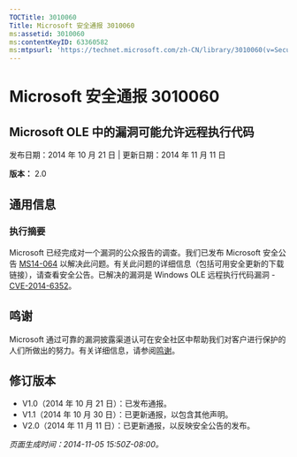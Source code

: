 ```yaml
---
TOCTitle: 3010060
Title: Microsoft 安全通报 3010060
ms:assetid: 3010060
ms:contentKeyID: 63360582
ms:mtpsurl: 'https://technet.microsoft.com/zh-CN/library/3010060(v=Security.10)'
---
```



Microsoft 安全通报 3010060
==========================

Microsoft OLE 中的漏洞可能允许远程执行代码
------------------------------------------

发布日期：2014 年 10 月 21 日 | 更新日期：2014 年 11 月 11 日

**版本：** 2.0

通用信息
--------

### 执行摘要

Microsoft 已经完成对一个漏洞的公众报告的调查。我们已发布 Microsoft 安全公告 [MS14-064](https://go.microsoft.com/fwlink/?linkid=?????) 以解决此问题。有关此问题的详细信息（包括可用安全更新的下载链接），请查看安全公告。已解决的漏洞是 Windows OLE 远程执行代码漏洞 - [CVE-2014-6352](https://www.cve.mitre.org/cgi-bin/cvename.cgi?name=cve-2014-6352)。

鸣谢
----

Microsoft 通过可靠的漏洞披露渠道认可在安全社区中帮助我们对客户进行保护的人们所做出的努力。有关详细信息，请参阅[鸣谢](https://technet.microsoft.com/zh-cn/library/security/dn820091.aspx)。

修订版本
--------

-   V1.0（2014 年 10 月 21 日）：已发布通报。
-   V1.1（2014 年 10 月 30 日）：已更新通报，以包含其他声明。
-   V2.0（2014 年 11 月 11 日）：已更新通报，以反映安全公告的发布。

*页面生成时间：2014-11-05 15:50Z-08:00。*
